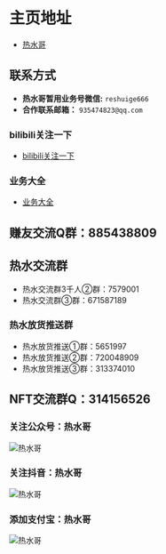 # 主页地址
- [热水哥](http://reshuige.com)

## 联系方式 

- **热水哥暂用业务号微信:** `reshuige666`
- **合作联系邮箱：** `935474823@qq.com`

### bilibili关注一下

- [bilibili关注一下](https://space.bilibili.com/347250422)

### 业务大全

- [业务大全](https://www.zuuu.net/links/8143AFB1)

## 赚友交流Q群：885438809

## 热水交流群

- 热水交流群3千人②群：7579001
- 热水交流群③群：671587189

### 热水放货推送群

- 热水放货推送①群：5651997
- 热水放货推送②群：720048909
- 热水放货推送③群：313374010

## NFT交流群Q：314156526

### 关注公众号：热水哥

![热水哥](http://reshuige.com/new_images/gongzhonghao.png)

### 关注抖音：热水哥

![热水哥](http://reshuige.com/new_images/douyin.png)

### 添加支付宝：热水哥

![热水哥](http://reshuige.com/new_images/zfbjia.png)
